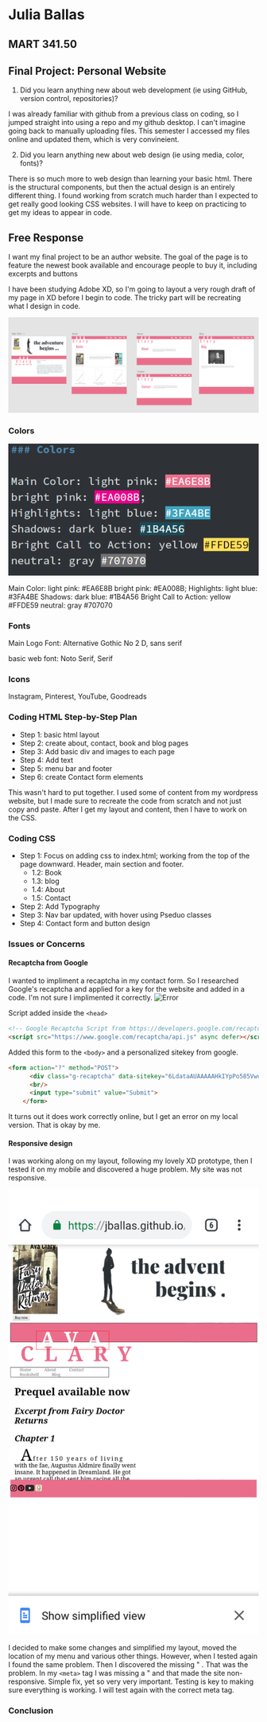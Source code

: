 
# Julia Ballas

## MART 341.50

## Final Project: Personal Website

1. Did you learn anything new about web development (ie using GitHub, version control, repositories)?

I was already familiar with github from a previous class on coding, so I jumped straight into using a repo and my github desktop. I can't imagine going back to manually uploading files. This semester I accessed my files online and updated them, which is very convineient.

2. Did you learn anything new about web design (ie using media, color, fonts)?

There is so much more to web design than learning your basic html. There is the structural components, but then the actual design is an entirely different thing. I found working from scratch much harder than I expected to get really good looking CSS websites. I will have to keep on practicing to get my ideas to appear in code.

## Free Response
I want my final project to be an author website. The goal of the page is to feature the newest book available and encourage people to buy it, including excerpts and buttons

I have been studying Adobe XD, so I'm going to layout a very rough draft of my page in XD before I begin to code. The tricky part will be recreating what I design in code.

![XD prototype](./images/screenshot-XD.PNG)

### Colors
![color palette](./images/screenshot-colors.PNG)

Main Color: light pink: #EA6E8B
bright pink: #EA008B;
Highlights: light blue: #3FA4BE
Shadows: dark blue: #1B4A56
Bright Call to Action: yellow #FFDE59
neutral: gray #707070

### Fonts

Main Logo Font: Alternative Gothic No 2 D, sans serif

basic web font: Noto Serif, Serif

### Icons

Instagram, Pinterest, YouTube, Goodreads

### Coding HTML Step-by-Step Plan

- Step 1: basic html layout
- Step 2: create about, contact, book and blog pages
- Step 3: Add basic div and images to each page
- Step 4: Add text
- Step 5: menu bar and footer
- Step 6: create Contact form elements

This wasn't hard to put together. I used some of content from my wordpress website, but I made sure to recreate the code from scratch and not just copy and paste. After I get my layout and content, then I have to work on the CSS.

### Coding CSS

- Step 1: Focus on adding css to index.html; working from the top of the page downward. Header, main section and footer.
  - 1.2: Book
  - 1.3: blog
  - 1.4: About
  - 1.5: Contact
- Step 2: Add Typography
- Step 3: Nav bar updated, with hover using Pseduo classes
- Step 4: Contact form and button design

### Issues or Concerns

#### Recaptcha from Google
I wanted to impliment a recaptcha in my contact form. So I researched Google's recaptcha and applied for a key for the website and added in a code. I'm not sure I implimented it correctly. ![Error](./images/screenshot-capthcaError.PNG)

Script added inside the `<head>`
```HTML
<!-- Google Recaptcha Script from https://developers.google.com/recaptcha/docs/display -->
<script src="https://www.google.com/recaptcha/api.js" async defer></script>
```

Added this form to the `<body>` and a personalized sitekey from google.
```html
<form action="?" method="POST">
      <div class="g-recaptcha" data-sitekey="6LdataAUAAAAAHkIYpPo585VwuKMlanM8FfkkwAe"></div>
      <br/>
      <input type="submit" value="Submit">
    </form>
```

It turns out it does work correctly online, but I get an error on my local version. That is okay by me.

#### Responsive design
I was working along on my layout, following my lovely XD prototype, then I tested it on my mobile and discovered a huge problem. My site was not responsive.

![Badly designed Home page](./images/screenshot-home.png)

I decided to make some changes and simplified my layout, moved the location of my menu and various other things. However, when I tested again I found the same problem. Then I discovered the missing " . That was the problem. In my `<meta>` tag I was missing a " and that made the site non-responsive. Simple fix, yet so very very important. Testing is key to making sure everything is working. I will test again with the correct meta tag.


### Conclusion
